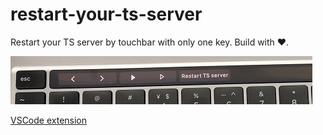 # restart-your-ts-server

Restart your TS server by touchbar with only one key. Build with ❤️.

![preview](https://raw.githubusercontent.com/HearTao/restart-your-ts-server/main/preview.png)

[VSCode extension](https://marketplace.visualstudio.com/items?itemName=kingwl.restart-your-ts-server) 
